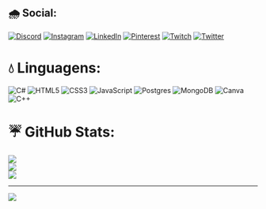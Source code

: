 
## 🌧 Social:
[![Discord](https://img.shields.io/badge/Discord-%237289DA.svg?logo=discord&logoColor=white)](https://discord.gg/~A#6192) [![Instagram](https://img.shields.io/badge/Instagram-%23E4405F.svg?logo=Instagram&logoColor=white)](https://instagram.com/oi_alizon) [![LinkedIn](https://img.shields.io/badge/LinkedIn-%230077B5.svg?logo=linkedin&logoColor=white)](https://linkedin.com/in/alisson-s-zanetti-a9126425a) [![Pinterest](https://img.shields.io/badge/Pinterest-%23E60023.svg?logo=Pinterest&logoColor=white)](https://pinterest.com/@AlissonWTR) [![Twitch](https://img.shields.io/badge/Twitch-%239146FF.svg?logo=Twitch&logoColor=white)](https://twitch.tv/a_aliss0n) [![Twitter](https://img.shields.io/badge/Twitter-%231DA1F2.svg?logo=Twitter&logoColor=white)](https://twitter.com/@a_aliss0N) 

# 💧 Linguagens:
![C#](https://img.shields.io/badge/c%23-%23239120.svg?style=for-the-badge&logo=c-sharp&logoColor=white) ![HTML5](https://img.shields.io/badge/html5-%23E34F26.svg?style=for-the-badge&logo=html5&logoColor=white) ![CSS3](https://img.shields.io/badge/css3-%231572B6.svg?style=for-the-badge&logo=css3&logoColor=white) ![JavaScript](https://img.shields.io/badge/javascript-%23323330.svg?style=for-the-badge&logo=javascript&logoColor=%23F7DF1E) ![Postgres](https://img.shields.io/badge/postgres-%23316192.svg?style=for-the-badge&logo=postgresql&logoColor=white) ![MongoDB](https://img.shields.io/badge/MongoDB-%234ea94b.svg?style=for-the-badge&logo=mongodb&logoColor=white) ![Canva](https://img.shields.io/badge/Canva-%2300C4CC.svg?style=for-the-badge&logo=Canva&logoColor=white) ![C++](https://img.shields.io/badge/c++-%2300599C.svg?style=for-the-badge&logo=c%2B%2B&logoColor=white)
# ☔️ GitHub Stats:
![](https://github-readme-stats.vercel.app/api?username=OiAlisson&theme=dark&hide_border=false&include_all_commits=true&count_private=false)<br/>
![](https://github-readme-streak-stats.herokuapp.com/?user=OiAlisson&theme=dark&hide_border=false)<br/>
![](https://github-readme-stats.vercel.app/api/top-langs/?username=OiAlisson&theme=dark&hide_border=false&include_all_commits=true&count_private=false&layout=compact)


---
[![](https://visitcount.itsvg.in/api?id=OiAlisson&icon=4&color=6)](https://visitcount.itsvg.in)

<!-- Proudly created with GPRM ( https://gprm.itsvg.in ) -->
